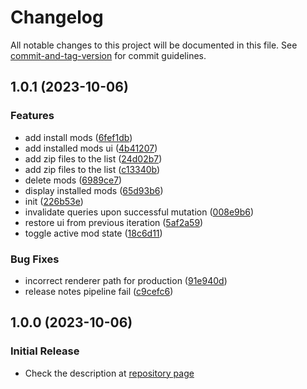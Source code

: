 # Changelog

All notable changes to this project will be documented in this file. See [commit-and-tag-version](https://github.com/absolute-version/commit-and-tag-version) for commit guidelines.

## 1.0.1 (2023-10-06)


### Features

* add install mods ([6fef1db](https://github.com/mkinfrared/baldurs-gate3-mod-manager/commit/6fef1db18195e1e3178875e257868e1442bfa29f))
* add installed mods ui ([4b41207](https://github.com/mkinfrared/baldurs-gate3-mod-manager/commit/4b41207164649d5426d24fe003dbe72e12c02420))
* add zip files to the list ([24d02b7](https://github.com/mkinfrared/baldurs-gate3-mod-manager/commit/24d02b79ef2d911d396533c95e30dd501740e182))
* add zip files to the list ([c13340b](https://github.com/mkinfrared/baldurs-gate3-mod-manager/commit/c13340b119e780d6c2b09c304d95d2b856c42bbb))
* delete mods ([6989ce7](https://github.com/mkinfrared/baldurs-gate3-mod-manager/commit/6989ce711ae1e06eeabdbb2681d45985c21ac3b5))
* display installed mods ([65d93b6](https://github.com/mkinfrared/baldurs-gate3-mod-manager/commit/65d93b6adc862044275773608c9543697aef813c))
* init ([226b53e](https://github.com/mkinfrared/baldurs-gate3-mod-manager/commit/226b53e78e4da5cb5d9eef31140389a7af0ae604))
* invalidate queries upon successful mutation ([008e9b6](https://github.com/mkinfrared/baldurs-gate3-mod-manager/commit/008e9b61273ce5c8abdb210965d5bada5416cb47))
* restore ui from previous iteration ([5af2a59](https://github.com/mkinfrared/baldurs-gate3-mod-manager/commit/5af2a59480719c11967a39646e3e784d7f4999d4))
* toggle active mod state ([18c6d11](https://github.com/mkinfrared/baldurs-gate3-mod-manager/commit/18c6d1150a7f52ab5b21cacb4705c70f0316982c))


### Bug Fixes

* incorrect renderer path for production ([91e940d](https://github.com/mkinfrared/baldurs-gate3-mod-manager/commit/91e940da2f46926d54c033e226cc1454df16a15f))
* release notes pipeline fail ([c9cefc6](https://github.com/mkinfrared/baldurs-gate3-mod-manager/commit/c9cefc6a08a59d61026aa4397e96674536c399c9))

## 1.0.0 (2023-10-06)


### Initial Release

* Check the description at [repository page](https://github.com/mkinfrared/baldurs-gate3-mod-manager)
